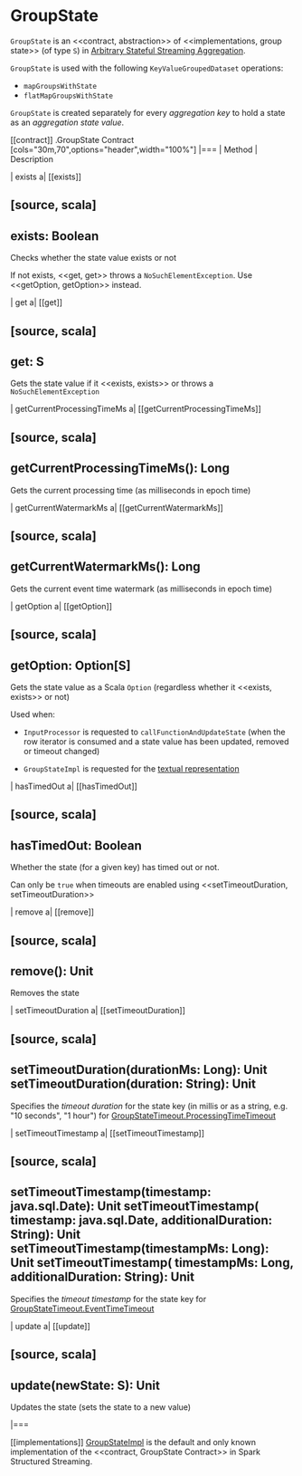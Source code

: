 # GroupState

`GroupState` is an <<contract, abstraction>> of <<implementations, group state>> (of type `S`) in [Arbitrary Stateful Streaming Aggregation](arbitrary-stateful-streaming-aggregation/index.md).

`GroupState` is used with the following `KeyValueGroupedDataset` operations:

* `mapGroupsWithState`
* `flatMapGroupsWithState`

`GroupState` is created separately for every *aggregation key* to hold a state as an *aggregation state value*.

[[contract]]
.GroupState Contract
[cols="30m,70",options="header",width="100%"]
|===
| Method
| Description

| exists
a| [[exists]]

[source, scala]
----
exists: Boolean
----

Checks whether the state value exists or not

If not exists, <<get, get>> throws a `NoSuchElementException`. Use <<getOption, getOption>> instead.

| get
a| [[get]]

[source, scala]
----
get: S
----

Gets the state value if it <<exists, exists>> or throws a `NoSuchElementException`

| getCurrentProcessingTimeMs
a| [[getCurrentProcessingTimeMs]]

[source, scala]
----
getCurrentProcessingTimeMs(): Long
----

Gets the current processing time (as milliseconds in epoch time)

| getCurrentWatermarkMs
a| [[getCurrentWatermarkMs]]

[source, scala]
----
getCurrentWatermarkMs(): Long
----

Gets the current event time watermark (as milliseconds in epoch time)

| getOption
a| [[getOption]]

[source, scala]
----
getOption: Option[S]
----

Gets the state value as a Scala `Option` (regardless whether it <<exists, exists>> or not)

Used when:

* `InputProcessor` is requested to `callFunctionAndUpdateState` (when the row iterator is consumed and a state value has been updated, removed or timeout changed)

* `GroupStateImpl` is requested for the [textual representation](GroupStateImpl.md#toString)

| hasTimedOut
a| [[hasTimedOut]]

[source, scala]
----
hasTimedOut: Boolean
----

Whether the state (for a given key) has timed out or not.

Can only be `true` when timeouts are enabled using <<setTimeoutDuration, setTimeoutDuration>>

| remove
a| [[remove]]

[source, scala]
----
remove(): Unit
----

Removes the state

| setTimeoutDuration
a| [[setTimeoutDuration]]

[source, scala]
----
setTimeoutDuration(durationMs: Long): Unit
setTimeoutDuration(duration: String): Unit
----

Specifies the *timeout duration* for the state key (in millis or as a string, e.g. "10 seconds", "1 hour") for [GroupStateTimeout.ProcessingTimeTimeout](GroupStateTimeout.md#ProcessingTimeTimeout)

| setTimeoutTimestamp
a| [[setTimeoutTimestamp]]

[source, scala]
----
setTimeoutTimestamp(timestamp: java.sql.Date): Unit
setTimeoutTimestamp(
  timestamp: java.sql.Date,
  additionalDuration: String): Unit
setTimeoutTimestamp(timestampMs: Long): Unit
setTimeoutTimestamp(
  timestampMs: Long,
  additionalDuration: String): Unit
----

Specifies the *timeout timestamp* for the state key for [GroupStateTimeout.EventTimeTimeout](GroupStateTimeout.md#EventTimeTimeout)

| update
a| [[update]]

[source, scala]
----
update(newState: S): Unit
----

Updates the state (sets the state to a new value)

|===

[[implementations]]
[GroupStateImpl](GroupStateImpl.md) is the default and only known implementation of the <<contract, GroupState Contract>> in Spark Structured Streaming.
